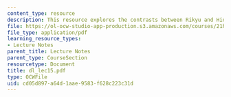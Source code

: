 ```yaml
---
content_type: resource
description: This resource explores the contrasts between Rikyu and Hideyoshi.
file: https://ol-ocw-studio-app-production.s3.amazonaws.com/courses/21h-522-japan-in-the-age-of-the-samurai-history-and-film-fall-2006/cd05d897a64d1aae9583f628c223c31d_dl_lec15.pdf
file_type: application/pdf
learning_resource_types:
- Lecture Notes
parent_title: Lecture Notes
parent_type: CourseSection
resourcetype: Document
title: dl_lec15.pdf
type: OCWFile
uid: cd05d897-a64d-1aae-9583-f628c223c31d
---
```

